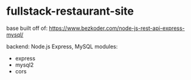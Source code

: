# fullstack-restaurant-site

base built off of: https://www.bezkoder.com/node-js-rest-api-express-mysql/

backend: Node.js Express, MySQL
modules:
 - express
 - mysql2
 - cors
